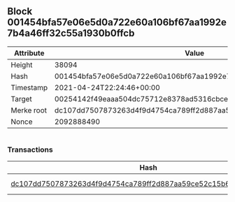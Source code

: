 ## Block 001454bfa57e06e5d0a722e60a106bf67aa1992e7b4a46ff32c55a1930b0ffcb

Attribute | Value
--- | ---
Height | 38094
Hash | 001454bfa57e06e5d0a722e60a106bf67aa1992e7b4a46ff32c55a1930b0ffcb
Timestamp | 2021-04-24T22:24:46+00:00
Target | 00254142f49eaaa504dc75712e8378ad5316cbcead634704b3734b6271167cc4
Merke root | dc107dd7507873263d4f9d4754ca789ff2d887aa59ce52c15b6e8392433f2a93
Nonce | 2092888490

```

```

### Transactions

Hash | Amount
--- | ---
[dc107dd7507873263d4f9d4754ca789ff2d887aa59ce52c15b6e8392433f2a93](dc107dd7507873263d4f9d4754ca789ff2d887aa59ce52c15b6e8392433f2a93.md) | 10.00000000 SKEPTI 
